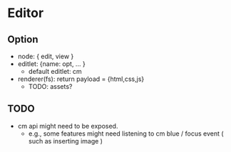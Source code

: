 # Editor


## Option

 * node: { edit, view }
 * editlet: {name: opt, ... }
   - default editlet: cm
 * renderer(fs): return payload = {html,css,js}
   - TODO: assets? 


## TODO

 * cm api might need to be exposed. 
   - e.g., some features might need listening to cm blue / focus event ( such as inserting image )
